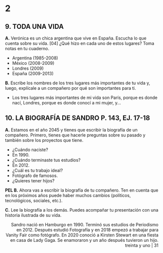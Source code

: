 
# 2

## 9. TODA UNA VIDA

**A.** Verónica es un chica argentina que vive en España. Escucha lo que cuenta sobre su vida.
[04] ¿Qué hizo en cada uno de estos lugares? Toma notas en tu cuaderno.

*   Argentina (1985-2008)
*   México (2008-2009)
*   Londres (2009)
*   España (2009-2013)

**B.** Escribe los nombres de los tres lugares más importantes de tu vida y, luego, explícale a un compañero por qué son importantes para ti.

*   Los tres lugares más importantes de mi vida son París, porque es donde nací, Londres, porque es donde conocí a mi mujer, y...

## 10. LA BIOGRAFÍA DE SANDRO  P. 143, EJ. 17-18

**A.** Estamos en el año 2045 y tienes que escribir la biografía de un compañero. Primero, tienes que hacerle preguntas sobre su pasado y también sobre los proyectos que tiene.

*   ¿Cuándo naciste?
*   En 1990.
*   ¿Cuándo terminaste tus estudios?
*   En 2012.
*   ¿Cuál es tu trabajo ideal?
*   Fotógrafo de famosos.
*   ¿Quieres tener hijos?

**PEL B.** Ahora vas a escribir la biografía de tu compañero. Ten en cuenta que en los próximos años puede haber muchos cambios (políticos, tecnológicos, sociales, etc.).

**C.** Lee la biografía a los demás. Puedes acompañar tu presentación con una historia ilustrada de su vida.

<div style="text-align: right;">
Sandro nació en Hamburgo en 1990. Terminó sus estudios de Periodismo en 2012. Después estudió Fotografía y en 2018 empezó a trabajar para Vanity Fair como fotógrafo. En 2020 conoció a Kirsten Stewart en una fiesta en casa de Lady Gaga. Se enamoraron y un año después tuvieron un hijo.
</div>

<div style="text-align: right;">treinta y uno | 31</div>
